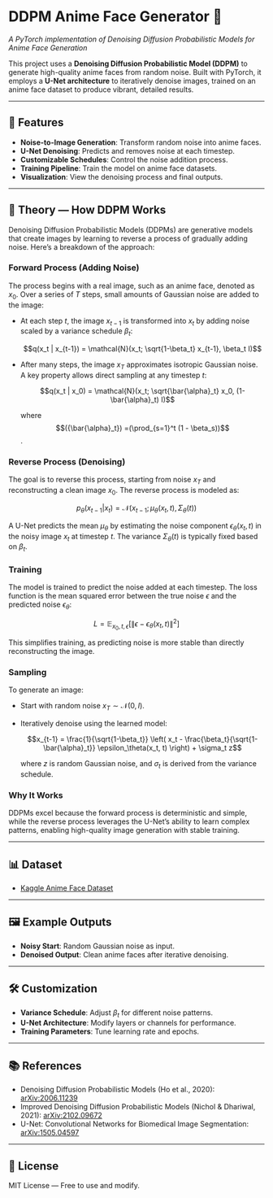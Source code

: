 # DDPM Anime Face Generator 🎨

*A PyTorch implementation of Denoising Diffusion Probabilistic Models for Anime Face Generation*

This project uses a **Denoising Diffusion Probabilistic Model (DDPM)** to generate high-quality anime faces from random noise. Built with PyTorch, it employs a **U-Net architecture** to iteratively denoise images, trained on an anime face dataset to produce vibrant, detailed results.

---

## 🚀 Features

* **Noise-to-Image Generation**: Transform random noise into anime faces.
* **U-Net Denoising**: Predicts and removes noise at each timestep.
* **Customizable Schedules**: Control the noise addition process.
* **Training Pipeline**: Train the model on anime face datasets.
* **Visualization**: View the denoising process and final outputs.

---

## 📜 Theory — How DDPM Works

Denoising Diffusion Probabilistic Models (DDPMs) are generative models that create images by learning to reverse a process of gradually adding noise. Here’s a breakdown of the approach:

### **Forward Process (Adding Noise)**

The process begins with a real image, such as an anime face, denoted as $x_0$. Over a series of $T$ steps, small amounts of Gaussian noise are added to the image:

- At each step $t$, the image $x_{t-1}$ is transformed into $x_t$ by adding noise scaled by a variance schedule $\beta_t$:

  $$q(x_t | x_{t-1}) = \mathcal{N}(x_t; \sqrt{1-\beta_t} x_{t-1}, \beta_t I)$$

- After many steps, the image $x_T$ approximates isotropic Gaussian noise. A key property allows direct sampling at any timestep $t$:

  $$q(x_t | x_0) = \mathcal{N}(x_t; \sqrt{\bar{\alpha}_t} x_0, (1-\bar{\alpha}_t) I)$$

  where $$({\bar{\alpha}_t}) =(\prod_{s=1}^t (1 - \beta_s))$$
.

### **Reverse Process (Denoising)**

The goal is to reverse this process, starting from noise $x_T$ and reconstructing a clean image $x_0$. The reverse process is modeled as:

  $$p_\theta(x_{t-1} | x_t) = \mathcal{N}(x_{t-1}; \mu_\theta(x_t, t), \Sigma_\theta(t))$$

A U-Net predicts the mean $\mu_\theta$ by estimating the noise component $\epsilon_\theta(x_t, t)$ in the noisy image $x_t$ at timestep $t$. The variance $\Sigma_\theta(t)$ is typically fixed based on $\beta_t$.

### **Training**

The model is trained to predict the noise added at each timestep. The loss function is the mean squared error between the true noise $\epsilon$ and the predicted noise $\epsilon_\theta$:

  $$L = \mathbb{E}_{x_0, t, \epsilon} \left[ \|\epsilon - \epsilon_\theta(x_t, t)\|^2 \right]$$

This simplifies training, as predicting noise is more stable than directly reconstructing the image.

### **Sampling**

To generate an image:
- Start with random noise $x_T \sim \mathcal{N}(0, I)$.
- Iteratively denoise using the learned model:

  $$x_{t-1} = \frac{1}{\sqrt{1-\beta_t}} \left( x_t - \frac{\beta_t}{\sqrt{1-\bar{\alpha}_t}} \epsilon_\theta(x_t, t) \right) + \sigma_t z$$

  where $z$ is random Gaussian noise, and $\sigma_t$ is derived from the variance schedule.

### **Why It Works**

DDPMs excel because the forward process is deterministic and simple, while the reverse process leverages the U-Net’s ability to learn complex patterns, enabling high-quality image generation with stable training.

---

## 📊 Dataset

* [Kaggle Anime Face Dataset](https://www.kaggle.com/datasets/splcher/animefacedataset)

---

## 🖼 Example Outputs

* **Noisy Start**: Random Gaussian noise as input.
* **Denoised Output**: Clean anime faces after iterative denoising.

---

## 🛠 Customization

* **Variance Schedule**: Adjust $\beta_t$ for different noise patterns.
* **U-Net Architecture**: Modify layers or channels for performance.
* **Training Parameters**: Tune learning rate and epochs.

---

## 📚 References

* Denoising Diffusion Probabilistic Models (Ho et al., 2020): [arXiv:2006.11239](https://arxiv.org/abs/2006.11239)
* Improved Denoising Diffusion Probabilistic Models (Nichol & Dhariwal, 2021): [arXiv:2102.09672](https://arxiv.org/abs/2102.09672)
* U-Net: Convolutional Networks for Biomedical Image Segmentation: [arXiv:1505.04597](https://arxiv.org/abs/1505.04597)

---

## 📄 License

MIT License — Free to use and modify.